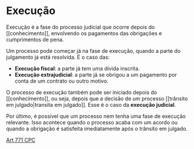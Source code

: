 # Execução

Execução é a fase do processo judicial que ocorre depois do [[conhecimento]], envolvendo os pagamentos das obrigações e cumprimentos de pena.

Um processo pode começar já na fase de execução, quando a parte do julgamento já está resolvida. É o caso das:

- **Execução fiscal**: a parte já tem uma dívida inscrita.
- **Execução extrajudicial**: a parte já se obrigou a um pagamento por conta de um contrato ou outro motivo.

O processo de execução também pode ser iniciado depois do [[conhecimento]], ou seja, depois que a decisão de um processo [[trânsito em julgado|transita em julgado]]. Esse é o caso da **execução judicial**.

Por último, é possível que um processo nem tenha uma fase de execução relevante. Isso acontece quando o processo acaba com um acordo ou quando a obrigação é satisfeita imediatamente após o trânsito em julgado.

[Art 771 CPC](http://www.planalto.gov.br/ccivil_03/_ato2015-2018/2015/lei/l13105.htm#art771)

